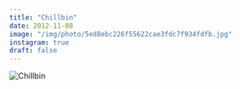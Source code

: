 ```yaml
---
title: "Chillbin"
date: 2012-11-08
image: "/img/photo/5ed8ebc226f55622cae3fdc7f934fdfb.jpg"
instagram: true
draft: false
---
```


![Chillbin](/img/photo/5ed8ebc226f55622cae3fdc7f934fdfb.jpg)
